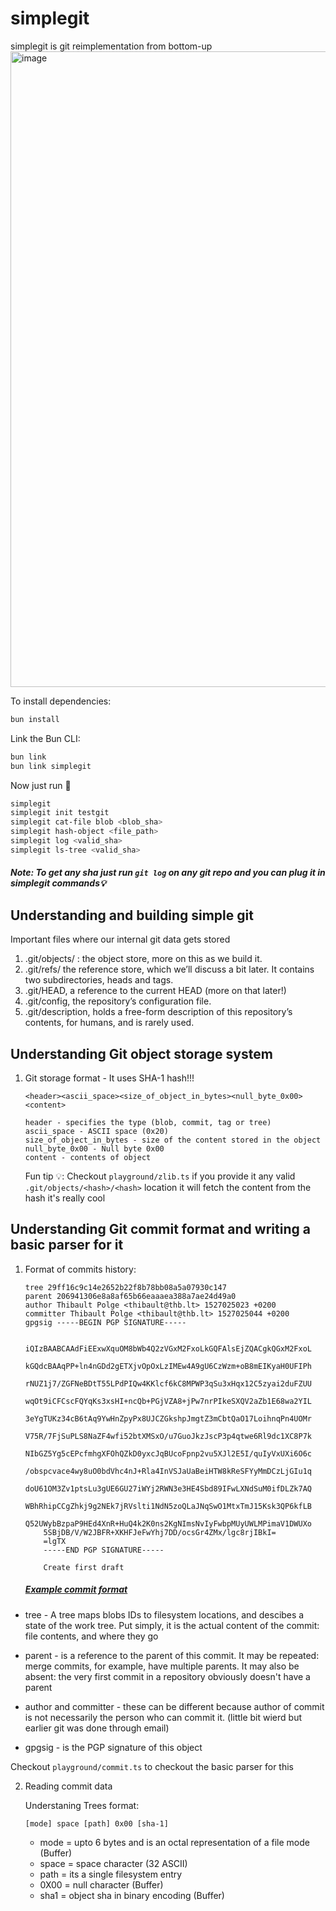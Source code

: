 # simplegit

simplegit is git reimplementation from bottom-up
<img width="1017" alt="image" src="https://github.com/PranjalAgni/simplegit/assets/26196076/c816b0ea-f00f-4b13-8622-4f118fe1c19a">

To install dependencies:

```bash
bun install
```

Link the Bun CLI:

```bash
bun link
bun link simplegit
```

Now just run 🚀

```bash
simplegit
simplegit init testgit
simplegit cat-file blob <blob_sha>
simplegit hash-object <file_path>
simplegit log <valid_sha>
simplegit ls-tree <valid_sha>
```

##### **Note**: To get any sha just run `git log` on any git repo and you can plug it in simplegit commands💡

## Understanding and building simple git

Important files where our internal git data gets stored

1. .git/objects/ : the object store, more on this as we build it.
2. .git/refs/ the reference store, which we’ll discuss a bit later. It contains two subdirectories, heads and tags.
3. .git/HEAD, a reference to the current HEAD (more on that later!)
4. .git/config, the repository’s configuration file.
5. .git/description, holds a free-form description of this repository’s contents, for humans, and is rarely used.

## Understanding Git object storage system

1.  Git storage format - It uses SHA-1 hash!!!

    `<header><ascii_space><size_of_object_in_bytes><null_byte_0x00><content>`

        header - specifies the type (blob, commit, tag or tree)
        ascii_space - ASCII space (0x20)
        size_of_object_in_bytes - size of the content stored in the object
        null_byte_0x00 - Null byte 0x00
        content - contents of object

    Fun tip 💡: Checkout `playground/zlib.ts` if you provide it any valid `.git/objects/<hash>/<hash>` location it will fetch the content from the hash it's really cool

## Understanding Git commit format and writing a basic parser for it

1.  Format of commits history:

    ```
    tree 29ff16c9c14e2652b22f8b78bb08a5a07930c147
    parent 206941306e8a8af65b66eaaaea388a7ae24d49a0
    author Thibault Polge <thibault@thb.lt> 1527025023 +0200
    committer Thibault Polge <thibault@thb.lt> 1527025044 +0200
    gpgsig -----BEGIN PGP SIGNATURE-----

        iQIzBAABCAAdFiEExwXquOM8bWb4Q2zVGxM2FxoLkGQFAlsEjZQACgkQGxM2FxoL
        kGQdcBAAqPP+ln4nGDd2gETXjvOpOxLzIMEw4A9gU6CzWzm+oB8mEIKyaH0UFIPh
        rNUZ1j7/ZGFNeBDtT55LPdPIQw4KKlcf6kC8MPWP3qSu3xHqx12C5zyai2duFZUU
        wqOt9iCFCscFQYqKs3xsHI+ncQb+PGjVZA8+jPw7nrPIkeSXQV2aZb1E68wa2YIL
        3eYgTUKz34cB6tAq9YwHnZpyPx8UJCZGkshpJmgtZ3mCbtQaO17LoihnqPn4UOMr
        V75R/7FjSuPLS8NaZF4wfi52btXMSxO/u7GuoJkzJscP3p4qtwe6Rl9dc1XC8P7k
        NIbGZ5Yg5cEPcfmhgXFOhQZkD0yxcJqBUcoFpnp2vu5XJl2E5I/quIyVxUXi6O6c
        /obspcvace4wy8uO0bdVhc4nJ+Rla4InVSJaUaBeiHTW8kReSFYyMmDCzLjGIu1q
        doU61OM3Zv1ptsLu3gUE6GU27iWYj2RWN3e3HE4Sbd89IFwLXNdSuM0ifDLZk7AQ
        WBhRhipCCgZhkj9g2NEk7jRVslti1NdN5zoQLaJNqSwO1MtxTmJ15Ksk3QP6kfLB
        Q52UWybBzpaP9HEd4XnR+HuQ4k2K0ns2KgNImsNvIyFwbpMUyUWLMPimaV1DWUXo
        5SBjDB/V/W2JBFR+XKHFJeFwYhj7DD/ocsGr4ZMx/lgc8rjIBkI=
        =lgTX
        -----END PGP SIGNATURE-----

        Create first draft
    ```

    ##### [Example commit format](/commit.md)

- tree - A tree maps blobs IDs to filesystem locations, and descibes a state of the work tree. Put simply, it is the actual content of the commit: file contents, and where they go

- parent - is a reference to the parent of this commit. It may be repeated: merge commits, for example, have multiple parents. It may also be absent: the very first commit in a repository obviously doesn't have a parent

- author and committer - these can be different because author of commit is not necessarily the person who can commit it. (little bit wierd but earlier git was done through email)

- gpgsig - is the PGP signature of this object

Checkout `playground/commit.ts` to checkout the basic parser for this

2. Reading commit data

   Understaning Trees format:

   ```
   [mode] space [path] 0x00 [sha-1]
   ```

   - mode = upto 6 bytes and is an octal representation of a file mode (Buffer)
   - space = space character (32 ASCII)
   - path = its a single filesystem entry
   - 0X00 = null character (Buffer)
   - sha1 = object sha in binary encoding (Buffer)
